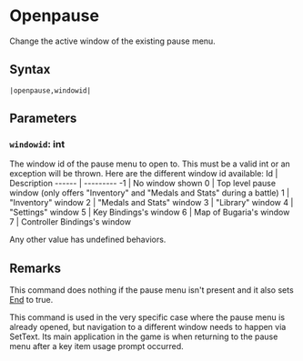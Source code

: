 # Openpause

Change the active window of the existing pause menu.

## Syntax

````
|openpause,windowid|
````

## Parameters

### `windowid`: int

The window id of the pause menu to open to. This must be a valid int or an exception will be thrown. Here are the different window id available:
Id | Description
------ | ---------
-1 | No window shown
0 | Top level pause window (only offers "Inventory" and "Medals and Stats" during a battle)
1 | "Inventory" window
2 | "Medals and Stats" window
3 | "Library" window
4 | "Settings" window
5 | Key Bindings's window
6 | Map of Bugaria's window
7 | Controller Bindings's window

Any other value has undefined behaviors.

## Remarks

This command does nothing if the pause menu isn't present and it also sets [End](End.md) to true.

This command is used in the very specific case where the pause menu is already opened, but navigation to a different window needs to happen via SetText. Its main application in the game is when returning to the pause menu after a key item usage prompt occurred.
